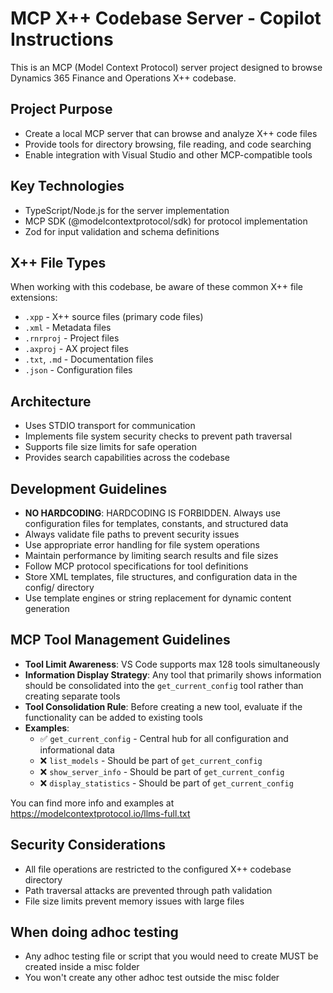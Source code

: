 <!-- Use this file to provide workspace-specific custom instructions to Copilot. For more details, visit https://code.visualstudio.com/docs/copilot/copilot-customization#_use-a-githubcopilotinstructionsmd-file -->

# MCP X++ Codebase Server - Copilot Instructions

This is an MCP (Model Context Protocol) server project designed to browse Dynamics 365 Finance and Operations X++ codebase.

## Project Purpose
- Create a local MCP server that can browse and analyze X++ code files
- Provide tools for directory browsing, file reading, and code searching
- Enable integration with Visual Studio and other MCP-compatible tools

## Key Technologies
- TypeScript/Node.js for the server implementation
- MCP SDK (@modelcontextprotocol/sdk) for protocol implementation
- Zod for input validation and schema definitions

## X++ File Types
When working with this codebase, be aware of these common X++ file extensions:
- `.xpp` - X++ source files (primary code files)
- `.xml` - Metadata files
- `.rnrproj` - Project files  
- `.axproj` - AX project files
- `.txt`, `.md` - Documentation files
- `.json` - Configuration files

## Architecture
- Uses STDIO transport for communication
- Implements file system security checks to prevent path traversal
- Supports file size limits for safe operation
- Provides search capabilities across the codebase

## Development Guidelines
- **NO HARDCODING**: HARDCODING IS FORBIDDEN. Always use configuration files for templates, constants, and structured data
- Always validate file paths to prevent security issues
- Use appropriate error handling for file system operations
- Maintain performance by limiting search results and file sizes
- Follow MCP protocol specifications for tool definitions
- Store XML templates, file structures, and configuration data in the config/ directory
- Use template engines or string replacement for dynamic content generation

## MCP Tool Management Guidelines
- **Tool Limit Awareness**: VS Code supports max 128 tools simultaneously
- **Information Display Strategy**: Any tool that primarily shows information should be consolidated into the `get_current_config` tool rather than creating separate tools
- **Tool Consolidation Rule**: Before creating a new tool, evaluate if the functionality can be added to existing tools
- **Examples**:
  - ✅ `get_current_config` - Central hub for all configuration and informational data
  - ❌ `list_models` - Should be part of `get_current_config`
  - ❌ `show_server_info` - Should be part of `get_current_config`
  - ❌ `display_statistics` - Should be part of `get_current_config`

You can find more info and examples at https://modelcontextprotocol.io/llms-full.txt

## Security Considerations
- All file operations are restricted to the configured X++ codebase directory
- Path traversal attacks are prevented through path validation
- File size limits prevent memory issues with large files

## When doing adhoc testing
- Any adhoc testing file or script that you would need to create MUST be created inside a misc folder
- You won't create any other adhoc test outside the misc folder
